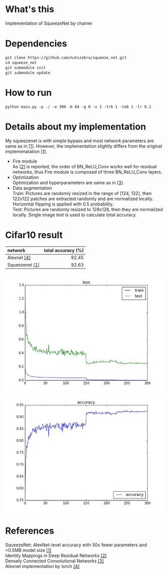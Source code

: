 # What's this
Implementation of SqueezeNet by chainer  

# Dependencies

    git clone https://github.com/nutszebra/squeeze_net.git
    cd squeeze_net
    git submodule init
    git submodule update

# How to run
    python main.py -p ./ -e 300 -b 64 -g 0 -s 1 -trb 1 -teb 1 -lr 0.1

# Details about my implementation
My squeezenet is with simple bypass and most network parameters are same as in [[1]][Paper].
However, the implementation slightly differs from the original implemenatation [[1]][Paper].
* Fire module  
As [[2]][Paper2] is reported, the order of BN_ReLU_Conv works well for residual networks, thus Fire module is composed of three BN_ReLU_Conv layers. 
* Optimization  
Optimization and hyperparameters are same as in [[3]][Paper3].
* Data augmentation  
Train: Pictures are randomly resized in the range of [124, 132], then 122x122 patches are extracted randomly and are normalized locally. Horizontal flipping is applied with 0.5 probability.  
Test: Pictures are randomly resized to 128x128, then they are normalized locally. Single image test is used to calculate total accuracy.  


# Cifar10 result
| network                 | total accuracy (%) |
|:------------------------|-------------------:|
| Alexnet [[4]][url1]     | 92.45              |
| Squeezenet [[1]][Paper] | 92.63               |

<img src="https://github.com/nutszebra/squeeze_net/blob/master/img/loss.jpg" alt="loss" title="loss">
<img src="https://github.com/nutszebra/squeeze_net/blob/master/img/accuracy.jpg" alt="total accuracy" title="total accuracy">

# References
SqueezeNet: AlexNet-level accuracy with 50x fewer parameters and <0.5MB model size [[1]][Paper]  
Identity Mappings in Deep Residual Networks [[2]][Paper2]  
Densely Connected Convolutional Networks [[3]][Paper3]  
Alexnet implementation by torch [[4]][url1]

[paper]: https://arxiv.org/abs/1602.07360 "Paper"
[paper2]: https://arxiv.org/abs/1603.05027 "Paper2"
[paper3]: https://arxiv.org/abs/1608.06993 "Paper3"
[url1]: http://torch.ch/blog/2015/07/30/cifar.html "url1"
